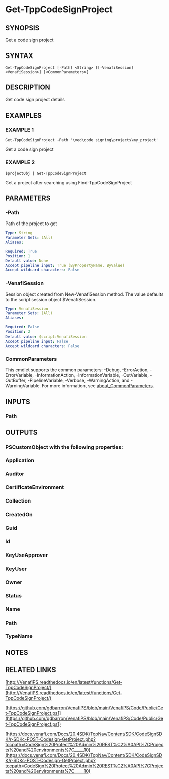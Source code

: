 # Get-TppCodeSignProject

## SYNOPSIS
Get a code sign project

## SYNTAX

```
Get-TppCodeSignProject [-Path] <String> [[-VenafiSession] <VenafiSession>] [<CommonParameters>]
```

## DESCRIPTION
Get code sign project details

## EXAMPLES

### EXAMPLE 1
```
Get-TppCodeSignProject -Path '\ved\code signing\projects\my_project'
```

Get a code sign project

### EXAMPLE 2
```
$projectObj | Get-TppCodeSignProject
```

Get a project after searching using Find-TppCodeSignProject

## PARAMETERS

### -Path
Path of the project to get

```yaml
Type: String
Parameter Sets: (All)
Aliases:

Required: True
Position: 1
Default value: None
Accept pipeline input: True (ByPropertyName, ByValue)
Accept wildcard characters: False
```

### -VenafiSession
Session object created from New-VenafiSession method. 
The value defaults to the script session object $VenafiSession.

```yaml
Type: VenafiSession
Parameter Sets: (All)
Aliases:

Required: False
Position: 2
Default value: $script:VenafiSession
Accept pipeline input: False
Accept wildcard characters: False
```

### CommonParameters
This cmdlet supports the common parameters: -Debug, -ErrorAction, -ErrorVariable, -InformationAction, -InformationVariable, -OutVariable, -OutBuffer, -PipelineVariable, -Verbose, -WarningAction, and -WarningVariable. For more information, see [about_CommonParameters](http://go.microsoft.com/fwlink/?LinkID=113216).

## INPUTS

### Path
## OUTPUTS

### PSCustomObject with the following properties:
###     Application
###     Auditor
###     CertificateEnvironment
###     Collection
###     CreatedOn
###     Guid
###     Id
###     KeyUseApprover
###     KeyUser
###     Owner
###     Status
###     Name
###     Path
###     TypeName
## NOTES

## RELATED LINKS

[http://VenafiPS.readthedocs.io/en/latest/functions/Get-TppCodeSignProject/](http://VenafiPS.readthedocs.io/en/latest/functions/Get-TppCodeSignProject/)

[https://github.com/gdbarron/VenafiPS/blob/main/VenafiPS/Code/Public/Get-TppCodeSignProject.ps1](https://github.com/gdbarron/VenafiPS/blob/main/VenafiPS/Code/Public/Get-TppCodeSignProject.ps1)

[https://docs.venafi.com/Docs/20.4SDK/TopNav/Content/SDK/CodeSignSDK/r-SDKc-POST-Codesign-GetProject.php?tocpath=CodeSign%20Protect%20Admin%20REST%C2%A0API%7CProjects%20and%20environments%7C_____10](https://docs.venafi.com/Docs/20.4SDK/TopNav/Content/SDK/CodeSignSDK/r-SDKc-POST-Codesign-GetProject.php?tocpath=CodeSign%20Protect%20Admin%20REST%C2%A0API%7CProjects%20and%20environments%7C_____10)

